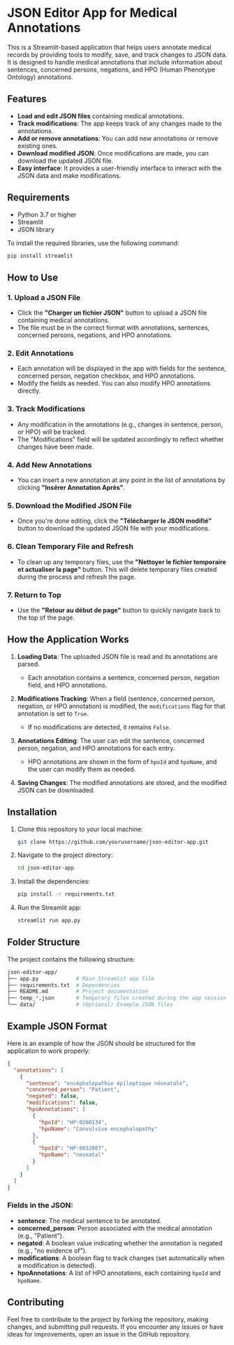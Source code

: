 # JSON Editor App for Medical Annotations

This is a Streamlit-based application that helps users annotate medical records by providing tools to modify, save, and track changes to JSON data. It is designed to handle medical annotations that include information about sentences, concerned persons, negations, and HPO (Human Phenotype Ontology) annotations.

## Features
- **Load and edit JSON files** containing medical annotations.
- **Track modifications**: The app keeps track of any changes made to the annotations.
- **Add or remove annotations**: You can add new annotations or remove existing ones.
- **Download modified JSON**: Once modifications are made, you can download the updated JSON file.
- **Easy interface**: It provides a user-friendly interface to interact with the JSON data and make modifications.

## Requirements

- Python 3.7 or higher
- Streamlit
- JSON library

To install the required libraries, use the following command:

```bash
pip install streamlit
```

## How to Use

### 1. **Upload a JSON File**
   - Click the **"Charger un fichier JSON"** button to upload a JSON file containing medical annotations. 
   - The file must be in the correct format with annotations, sentences, concerned persons, negations, and HPO annotations.

### 2. **Edit Annotations**
   - Each annotation will be displayed in the app with fields for the sentence, concerned person, negation checkbox, and HPO annotations.
   - Modify the fields as needed. You can also modify HPO annotations directly.

### 3. **Track Modifications**
   - Any modification in the annotations (e.g., changes in sentence, person, or HPO) will be tracked.
   - The "Modifications" field will be updated accordingly to reflect whether changes have been made.

### 4. **Add New Annotations**
   - You can insert a new annotation at any point in the list of annotations by clicking **"Insérer Annotation Après"**.

### 5. **Download the Modified JSON File**
   - Once you're done editing, click the **"Télécharger le JSON modifié"** button to download the updated JSON file with your modifications.

### 6. **Clean Temporary File and Refresh**
   - To clean up any temporary files, use the **"Nettoyer le fichier temporaire et actualiser la page"** button. This will delete temporary files created during the process and refresh the page.

### 7. **Return to Top**
   - Use the **"Retour au début de page"** button to quickly navigate back to the top of the page.

## How the Application Works

1. **Loading Data**: The uploaded JSON file is read and its annotations are parsed.
   - Each annotation contains a sentence, concerned person, negation field, and HPO annotations.
   
2. **Modifications Tracking**: When a field (sentence, concerned person, negation, or HPO annotation) is modified, the `modifications` flag for that annotation is set to `True`.
   - If no modifications are detected, it remains `False`.

3. **Annotations Editing**: The user can edit the sentence, concerned person, negation, and HPO annotations for each entry.
   - HPO annotations are shown in the form of `hpoId` and `hpoName`, and the user can modify them as needed.

4. **Saving Changes**: The modified annotations are stored, and the modified JSON can be downloaded.

## Installation

1. Clone this repository to your local machine:

   ```bash
   git clone https://github.com/yourusername/json-editor-app.git
   ```

2. Navigate to the project directory:

   ```bash
   cd json-editor-app
   ```

3. Install the dependencies:

   ```bash
   pip install -r requirements.txt
   ```

4. Run the Streamlit app:

   ```bash
   streamlit run app.py
   ```

## Folder Structure

The project contains the following structure:

```bash
json-editor-app/
├── app.py            # Main Streamlit app file
├── requirements.txt  # Dependencies
├── README.md         # Project documentation
├── temp_*.json       # Temporary files created during the app session
└── data/             # (Optional) Example JSON files
```

## Example JSON Format

Here is an example of how the JSON should be structured for the application to work properly:

```json
{
  "annotations": [
    {
      "sentence": "encéphalopathie épileptique néonatale",
      "concerned_person": "Patient",
      "negated": false,
      "modifications": false,
      "hpoAnnotations": [
        {
          "hpoId": "HP:0200134",
          "hpoName": "Convulsive encephalopathy"
        },
        {
          "hpoId": "HP:0032807",
          "hpoName": "neonatal"
        }
      ]
    }
  ]
}
```

### Fields in the JSON:
- **sentence**: The medical sentence to be annotated.
- **concerned_person**: Person associated with the medical annotation (e.g., "Patient").
- **negated**: A boolean value indicating whether the annotation is negated (e.g., "no evidence of").
- **modifications**: A boolean flag to track changes (set automatically when a modification is detected).
- **hpoAnnotations**: A list of HPO annotations, each containing `hpoId` and `hpoName`.

## Contributing

Feel free to contribute to the project by forking the repository, making changes, and submitting pull requests. If you encounter any issues or have ideas for improvements, open an issue in the GitHub repository.
